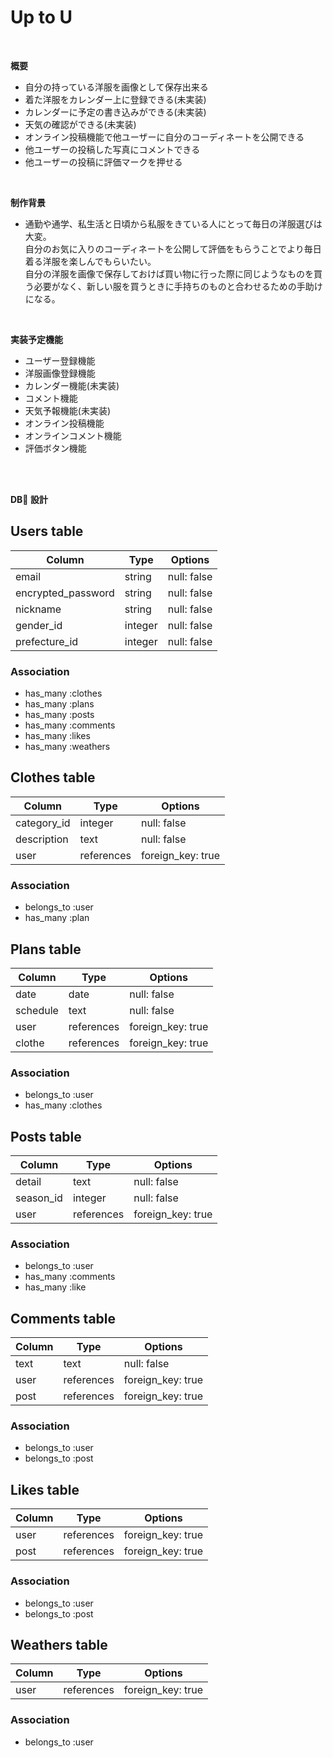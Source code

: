 # Up to U
<br>

**概要**
* 自分の持っている洋服を画像として保存出来る  
* 着た洋服をカレンダー上に登録できる(未実装)  
* カレンダーに予定の書き込みができる(未実装)  
* 天気の確認ができる(未実装)  
* オンライン投稿機能で他ユーザーに自分のコーディネートを公開できる  
* 他ユーザーの投稿した写真にコメントできる  
* 他ユーザーの投稿に評価マークを押せる  
<br>

**制作背景**
* 通勤や通学、私生活と日頃から私服をきている人にとって毎日の洋服選びは大変。  
自分のお気に入りのコーディネートを公開して評価をもらうことでより毎日着る洋服を楽しんでもらいたい。  
自分の洋服を画像で保存しておけば買い物に行った際に同じようなものを買う必要がなく、新しい服を買うときに手持ちのものと合わせるための手助けになる。  
<br>

**実装予定機能**
* ユーザー登録機能  
* 洋服画像登録機能  
* カレンダー機能(未実装)  
* コメント機能  
* 天気予報機能(未実装)  
* オンライン投稿機能  
* オンラインコメント機能  
* 評価ボタン機能  
<br>
<br>

**DB 設計**

## Users table

| Column             | Type                | Options                 |
|--------------------|---------------------|-------------------------|
| email              | string              | null: false             |
| encrypted_password | string              | null: false             |
| nickname           | string              | null: false             |
| gender_id          | integer             | null: false             |
| prefecture_id      | integer             | null: false             |

### Association

* has_many :clothes
* has_many :plans
* has_many :posts
* has_many :comments
* has_many :likes
* has_many :weathers


## Clothes table

| Column           | Type          | Options             |
| ---------------- | ------------- | ------------------- |
| category_id      | integer       | null: false         |
| description      | text          | null: false         |
| user             | references    | foreign_key: true   |

### Association
* belongs_to :user
* has_many :plan


## Plans table

| Column           |Type           |Options              |
| ---------------- | ------------- | ------------------- |
| date             | date          | null: false         |
| schedule         | text          | null: false         |
| user             | references    | foreign_key: true   |
| clothe           | references    | foreign_key: true   |

### Association
* belongs_to :user
* has_many :clothes


## Posts table

| Column           |Type           |Options              |
| ---------------- | ------------- | ------------------- |
| detail           | text          | null: false         |
| season_id        | integer       | null: false         |
| user             | references    | foreign_key: true   |

### Association
* belongs_to :user
* has_many :comments
* has_many :like


## Comments table

| Column           |Type           |Options              |
| ---------------- | ------------- | ------------------- |
| text             | text          | null: false         |
| user             | references    | foreign_key: true   |
| post             | references    | foreign_key: true   |

### Association
* belongs_to :user
* belongs_to :post


## Likes table

| Column           |Type           |Options              |
| ---------------- | ------------- | ------------------- |
| user             | references    | foreign_key: true   |
| post             | references    | foreign_key: true   |

### Association
* belongs_to :user
* belongs_to :post


## Weathers table

| Column           |Type           |Options              |
| ---------------- | ------------- | ------------------- |
| user             | references    | foreign_key: true   |

### Association
* belongs_to :user